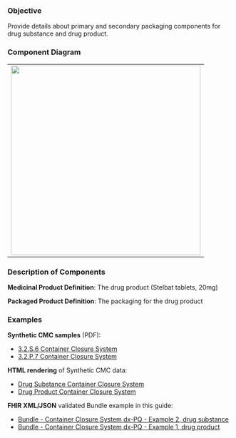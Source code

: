 ### Objective
Provide details about primary and secondary packaging components for drug substance and drug product.

### Component Diagram
<table>
<tr><td><img src="container_closure_system.png" width="425"/></td></tr>
</table>
 
### Description of Components
**Medicinal Product Definition**: The drug product (Stelbat tablets, 20mg)

**Packaged Product Definition**: The packaging for the drug product

### Examples
<html>
<body>
<p><b>Synthetic CMC samples</b> (PDF):</p>
<ul>
<li><a href="https://github.com/HL7/uv-dx-pq/raw/master/input/examples-pdf/3.2.S.6_Container_Closure_System.pdf ">3.2.S.6 Container Closure System</a></li>
<li><a href="https://github.com/HL7/uv-dx-pq/raw/master/input/examples-pdf/3.2.P.7_Container_Closure_System.pdf ">3.2.P.7 Container Closure System</a></li>
</ul>
<p><b>HTML rendering</b> of Synthetic CMC data:</p>
<ul><li><a href="container_rend_s.html">Drug Substance Container Closure System</a> </li>
<li><a href="container_rend_p.html">Drug Product Container Closure System</a> </li></ul>

<p><b>FHIR XML/JSON</b> validated Bundle example in this guide:</p>
<ul><li><a href="https://build.fhir.org/ig/HL7/uv-dx-pq/branches/master/Bundle-bundle-container-closure-system-dxpq-ex2-sub.html">Bundle - Container Closure System dx-PQ - Example 2, drug substance</a></li>
<li><a href="https://build.fhir.org/ig/HL7/uv-dx-pq/branches/master/Bundle-bundle-container-closure-system-dxpq-ex1-prod.html">Bundle - Container Closure System dx-PQ - Example 1, drug product</a></li>
</ul>
</body>
</html>